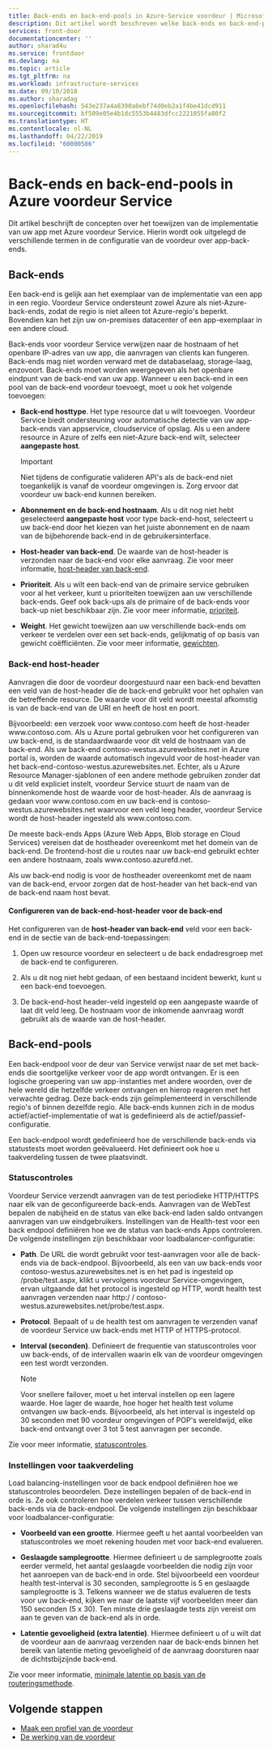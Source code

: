 ```yaml
---
title: Back-ends en back-end-pools in Azure-Service voordeur | Microsoft Docs
description: Dit artikel wordt beschreven welke back-ends en back-end-pools zijn voor de deur van configuratie.
services: front-door
documentationcenter: ''
author: sharad4u
ms.service: frontdoor
ms.devlang: na
ms.topic: article
ms.tgt_pltfrm: na
ms.workload: infrastructure-services
ms.date: 09/10/2018
ms.author: sharadag
ms.openlocfilehash: 543e237a4a8390a8ebf74d0eb2a1f4be41dcd911
ms.sourcegitcommit: bf509e05e4b1dc5553b4483dfcc2221055fa80f2
ms.translationtype: HT
ms.contentlocale: nl-NL
ms.lasthandoff: 04/22/2019
ms.locfileid: "60000586"
---
```

# <a name="backends-and-backend-pools-in-azure-front-door-service"></a>Back-ends en back-end-pools in Azure voordeur Service
Dit artikel beschrijft de concepten over het toewijzen van de implementatie van uw app met Azure voordeur Service. Hierin wordt ook uitgelegd de verschillende termen in de configuratie van de voordeur over app-back-ends.

## <a name="backends"></a>Back-ends
Een back-end is gelijk aan het exemplaar van de implementatie van een app in een regio. Voordeur Service ondersteunt zowel Azure als niet-Azure-back-ends, zodat de regio is niet alleen tot Azure-regio's beperkt. Bovendien kan het zijn uw on-premises datacenter of een app-exemplaar in een andere cloud.

Back-ends voor voordeur Service verwijzen naar de hostnaam of het openbare IP-adres van uw app, die aanvragen van clients kan fungeren. Back-ends mag niet worden verward met de databaselaag, storage-laag, enzovoort. Back-ends moet worden weergegeven als het openbare eindpunt van de back-end van uw app. Wanneer u een back-end in een pool van de back-end voordeur toevoegt, moet u ook het volgende toevoegen:

- **Back-end hosttype**. Het type resource dat u wilt toevoegen. Voordeur Service biedt ondersteuning voor automatische detectie van uw app-back-ends van appservice, cloudservice of opslag. Als u een andere resource in Azure of zelfs een niet-Azure back-end wilt, selecteer **aangepaste host**.

    >[!IMPORTANT]
    >Niet tijdens de configuratie valideren API's als de back-end niet toegankelijk is vanaf de voordeur omgevingen is. Zorg ervoor dat voordeur uw back-end kunnen bereiken.

- **Abonnement en de back-end hostnaam**. Als u dit nog niet hebt geselecteerd **aangepaste host** voor type back-end-host, selecteert u uw back-end door het kiezen van het juiste abonnement en de naam van de bijbehorende back-end in de gebruikersinterface.

- **Host-header van back-end**. De waarde van de host-header is verzonden naar de back-end voor elke aanvraag. Zie voor meer informatie, [host-header van back-end](#hostheader).

- **Prioriteit**. Als u wilt een back-end van de primaire service gebruiken voor al het verkeer, kunt u prioriteiten toewijzen aan uw verschillende back-ends. Geef ook back-ups als de primaire of de back-ends voor back-up niet beschikbaar zijn. Zie voor meer informatie, [prioriteit](front-door-routing-methods.md#priority).

- **Weight**. Het gewicht toewijzen aan uw verschillende back-ends om verkeer te verdelen over een set back-ends, gelijkmatig of op basis van gewicht coëfficiënten. Zie voor meer informatie, [gewichten](front-door-routing-methods.md#weighted).

### <a name = "hostheader"></a>Back-end host-header

Aanvragen die door de voordeur doorgestuurd naar een back-end bevatten een veld van de host-header die de back-end gebruikt voor het ophalen van de betreffende resource. De waarde voor dit veld wordt meestal afkomstig is van de back-end van de URI en heeft de host en poort.

Bijvoorbeeld: een verzoek voor www\.contoso.com heeft de host-header www\.contoso.com. Als u Azure portal gebruiken voor het configureren van uw back-end, is de standaardwaarde voor dit veld de hostnaam van de back-end. Als uw back-end contoso-westus.azurewebsites.net in Azure portal is, worden de waarde automatisch ingevuld voor de host-header van het back-end-contoso-westus.azurewebsites.net. Echter, als u Azure Resource Manager-sjablonen of een andere methode gebruiken zonder dat u dit veld expliciet instelt, voordeur Service stuurt de naam van de binnenkomende host de waarde voor de host-header. Als de aanvraag is gedaan voor www\.contoso.com en uw back-end is contoso-westus.azurewebsites.net waarvoor een veld leeg header, voordeur Service wordt de host-header ingesteld als www\.contoso.com.

De meeste back-ends Apps (Azure Web Apps, Blob storage en Cloud Services) vereisen dat de hostheader overeenkomt met het domein van de back-end. De frontend-host die u routes naar uw back-end gebruikt echter een andere hostnaam, zoals www\.contoso.azurefd.net.

Als uw back-end nodig is voor de hostheader overeenkomt met de naam van de back-end, ervoor zorgen dat de host-header van het back-end van de back-end naam host bevat.

#### <a name="configuring-the-backend-host-header-for-the-backend"></a>Configureren van de back-end-host-header voor de back-end

Het configureren van de **host-header van back-end** veld voor een back-end in de sectie van de back-end-toepassingen:

1. Open uw resource voordeur en selecteert u de back endadresgroep met de back-end te configureren.

2. Als u dit nog niet hebt gedaan, of een bestaand incident bewerkt, kunt u een back-end toevoegen.

3. De back-end-host header-veld ingesteld op een aangepaste waarde of laat dit veld leeg. De hostnaam voor de inkomende aanvraag wordt gebruikt als de waarde van de host-header.

## <a name="backend-pools"></a>Back-end-pools
Een back-endpool voor de deur van Service verwijst naar de set met back-ends die soortgelijke verkeer voor de app wordt ontvangen. Er is een logische groepering van uw app-instanties met andere woorden, over de hele wereld die hetzelfde verkeer ontvangen en hierop reageren met het verwachte gedrag. Deze back-ends zijn geïmplementeerd in verschillende regio's of binnen dezelfde regio. Alle back-ends kunnen zich in de modus actief/actief-implementatie of wat is gedefinieerd als de actief/passief-configuratie.

Een back-endpool wordt gedefinieerd hoe de verschillende back-ends via statustests moet worden geëvalueerd. Het definieert ook hoe u taakverdeling tussen de twee plaatsvindt.

### <a name="health-probes"></a>Statuscontroles
Voordeur Service verzendt aanvragen van de test periodieke HTTP/HTTPS naar elk van de geconfigureerde back-ends. Aanvragen van de WebTest bepalen de nabijheid en de status van elke back-end laden saldo ontvangen aanvragen van uw eindgebruikers. Instellingen van de Health-test voor een back endpool definiëren hoe we de status van back-ends Apps controleren. De volgende instellingen zijn beschikbaar voor loadbalancer-configuratie:

- **Path**. De URL die wordt gebruikt voor test-aanvragen voor alle de back-ends via de back-endpool. Bijvoorbeeld, als een van uw back-ends voor contoso-westus.azurewebsites.net is en het pad is ingesteld op /probe/test.aspx, klikt u vervolgens voordeur Service-omgevingen, ervan uitgaande dat het protocol is ingesteld op HTTP, wordt health test aanvragen verzenden naar http\:/ / contoso-westus.azurewebsites.net/probe/test.aspx.

- **Protocol**. Bepaalt of u de health test om aanvragen te verzenden vanaf de voordeur Service uw back-ends met HTTP of HTTPS-protocol.

- **Interval (seconden)**. Definieert de frequentie van statuscontroles voor uw back-ends, of de intervallen waarin elk van de voordeur omgevingen een test wordt verzonden.

    >[!NOTE]
    >Voor snellere failover, moet u het interval instellen op een lagere waarde. Hoe lager de waarde, hoe hoger het health test volume ontvangen uw back-ends. Bijvoorbeeld, als het interval is ingesteld op 30 seconden met 90 voordeur omgevingen of POP's wereldwijd, elke back-end ontvangt over 3 tot 5 test aanvragen per seconde.

Zie voor meer informatie, [statuscontroles](front-door-health-probes.md).

### <a name="load-balancing-settings"></a>Instellingen voor taakverdeling
Load balancing-instellingen voor de back endpool definiëren hoe we statuscontroles beoordelen. Deze instellingen bepalen of de back-end in orde is. Ze ook controleren hoe verdelen verkeer tussen verschillende back-ends via de back-endpool. De volgende instellingen zijn beschikbaar voor loadbalancer-configuratie:

- **Voorbeeld van een grootte**. Hiermee geeft u het aantal voorbeelden van statuscontroles we moet rekening houden met voor back-end evalueren.

- **Geslaagde samplegrootte**. Hiermee definieert u de samplegrootte zoals eerder vermeld, het aantal geslaagde voorbeelden die nodig zijn voor het aanroepen van de back-end in orde. Stel bijvoorbeeld een voordeur health test-interval is 30 seconden, samplegrootte is 5 en geslaagde samplegrootte is 3. Telkens wanneer we de status evalueren de tests voor uw back-end, kijken we naar de laatste vijf voorbeelden meer dan 150 seconden (5 x 30). Ten minste drie geslaagde tests zijn vereist om aan te geven van de back-end als in orde.

- **Latentie gevoeligheid (extra latentie)**. Hiermee definieert u of u wilt dat de voordeur aan de aanvraag verzenden naar de back-ends binnen het bereik van latentie meting gevoeligheid of de aanvraag doorsturen naar de dichtstbijzijnde back-end.

Zie voor meer informatie, [minimale latentie op basis van de routeringsmethode](front-door-routing-methods.md#latency).

## <a name="next-steps"></a>Volgende stappen

- [Maak een profiel van de voordeur](quickstart-create-front-door.md)
- [De werking van de voordeur](front-door-routing-architecture.md)